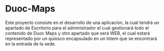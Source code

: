 # Duoc-Maps
Este proyecto consiste en el desarrollo de una aplicación, la cual tendrá un apartado de Escritorio para el administrador el cual gestionará todo el contenido de Duoc Maps y otro apartado que será WEB, el cual estará representado por un quiosco encapsulado en un tótem que se encontrará en la entrada de la sede.
